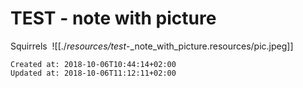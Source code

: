 # TEST - note with picture
Squirrels 
![[./_resources/test_-_note_with_picture.resources/pic.jpeg]]

    Created at: 2018-10-06T10:44:14+02:00
    Updated at: 2018-10-06T11:12:11+02:00


